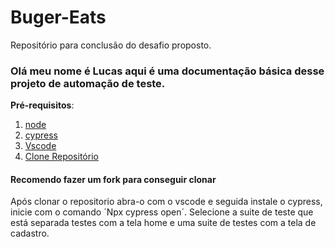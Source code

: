 # Buger-Eats
Repositório para conclusão do desafio proposto.

### Olá meu nome é Lucas aqui é uma documentação básica desse projeto de automação de teste.

**Pré-requisitos**:

1. [node](https://nodejs.org/en/)
2. [cypress](https://www.cypress.io/)
3. [Vscode](https://code.visualstudio.com/)
4. [Clone Repositório](https://github.com/Lucas123zx/Buger-Eats.git)

#### Recomendo fazer um fork para conseguir clonar

<p>Após clonar o repositorio abra-o com o vscode e seguida instale o cypress, inicie com o comando ´Npx cypress open´. 
Selecione a suite de teste que está separada testes com a tela home e uma suite de testes com a tela de cadastro.<p>
